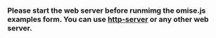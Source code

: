 ### Please start the web server before runmimg the omise.js examples form. You can use [http-server](https://www.npmjs.com/package/http-server) or any other web server.
